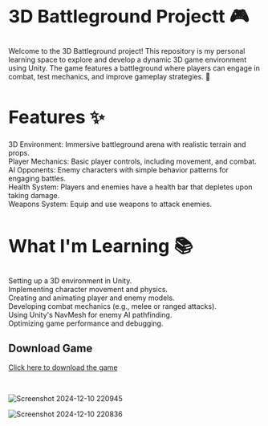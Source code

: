 <h1 style="font-size: 36px;">3D Battleground Projectt 🎮</h1>

Welcome to the 3D Battleground project! This repository is my personal learning space to explore and develop a dynamic 3D game environment using Unity. The game features a battleground where players can engage in combat, test mechanics, and improve gameplay strategies. 🚀

<h1 style="font-size: 36px;">Features ✨</h1>
3D Environment: Immersive battleground arena with realistic terrain and props. <br>
Player Mechanics: Basic player controls, including movement, and combat. <br>
AI Opponents: Enemy characters with simple behavior patterns for engaging battles. <br>
Health System: Players and enemies have a health bar that depletes upon taking damage. <br>
Weapons System: Equip and use weapons to attack enemies. <br>


<h1 style="font-size: 36px;">What I'm Learning 📚</h1>
Setting up a 3D environment in Unity. <br>
Implementing character movement and physics. <br>
Creating and animating player and enemy models. <br>
Developing combat mechanics (e.g., melee or ranged attacks).<br>
Using Unity's NavMesh for enemy AI pathfinding.<br>
Optimizing game performance and debugging.


## Download Game
[Click here to download the game](https://drive.google.com/uc?export=download&id=1Dla9o_rbsYSf5t0ccpVvWkK2NJyb9ByJ)


<br>







![Screenshot 2024-12-10 220945](https://github.com/user-attachments/assets/3965f698-8eb1-4277-aea4-defd53370f3b)

![Screenshot 2024-12-10 220836](https://github.com/user-attachments/assets/d7fd3e39-26cd-4588-a71b-805244cd8e52)

